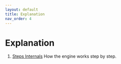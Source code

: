 ```yaml
---
layout: default
title: Explanation
nav_order: 4
---
```


# Explanation

1. [Steps Internals](./steps/README.md)
How the engine works step by step.
